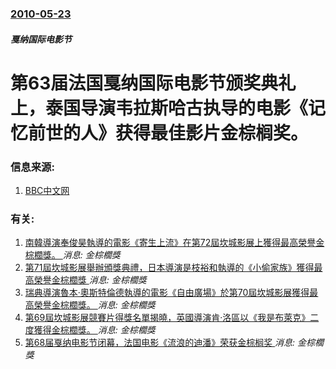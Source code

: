 ### [2010-05-23](/news/2010/05/23/index.md)

##### 戛纳国际电影节
#  第63届法国戛纳国际电影节颁奖典礼上，泰国导演韦拉斯哈古执导的电影《记忆前世的人》获得最佳影片金棕榈奖。




### 信息来源:

1. [BBC中文网](http://www.bbc.co.uk/zhongwen/simp/world/2010/05/100523_cannes.shtml)

### 有关:

1. [南韓導演奉俊昊執導的電影《寄生上流》在第72屆坎城影展上獲得最高榮譽金棕櫚獎。 ](/news/2019/05/26/南韓導演奉俊昊執導的電影-寄生上流-在第72屆坎城影展上獲得最高榮譽金棕櫚獎.md) _消息: 金棕櫚獎_
2. [第71屆坎城影展舉辦頒獎典禮，日本導演是枝裕和執導的《小偷家族》獲得最高榮譽金棕櫚獎 ](/news/2018/05/19/第71屆坎城影展舉辦頒獎典禮-日本導演是枝裕和執導的-小偷家族-獲得最高榮譽金棕櫚獎.md) _消息: 金棕櫚獎_
3. [瑞典導演魯本·奧斯特倫德執導的電影《自由廣場》於第70屆坎城影展獲得最高榮譽金棕櫚獎。 ](/news/2017/05/28/瑞典導演魯本-奧斯特倫德執導的電影-自由廣場-於第70屆坎城影展獲得最高榮譽金棕櫚獎.md) _消息: 金棕櫚獎_
4. [第69屆坎城影展競賽片得獎名單揭曉，英國導演肯·洛區以《我是布萊克》二度獲得金棕櫚獎。 ](/news/2016/05/22/第69屆坎城影展競賽片得獎名單揭曉-英國導演肯-洛區以-我是布萊克-二度獲得金棕櫚獎.md) _消息: 金棕櫚獎_
5. [第68届戛纳电影节闭幕，法国电影《流浪的迪潘》荣获金棕榈奖 ](/news/2015/05/24/第68届戛纳电影节闭幕-法国电影-流浪的迪潘-荣获金棕榈奖.md) _消息: 金棕櫚獎_
